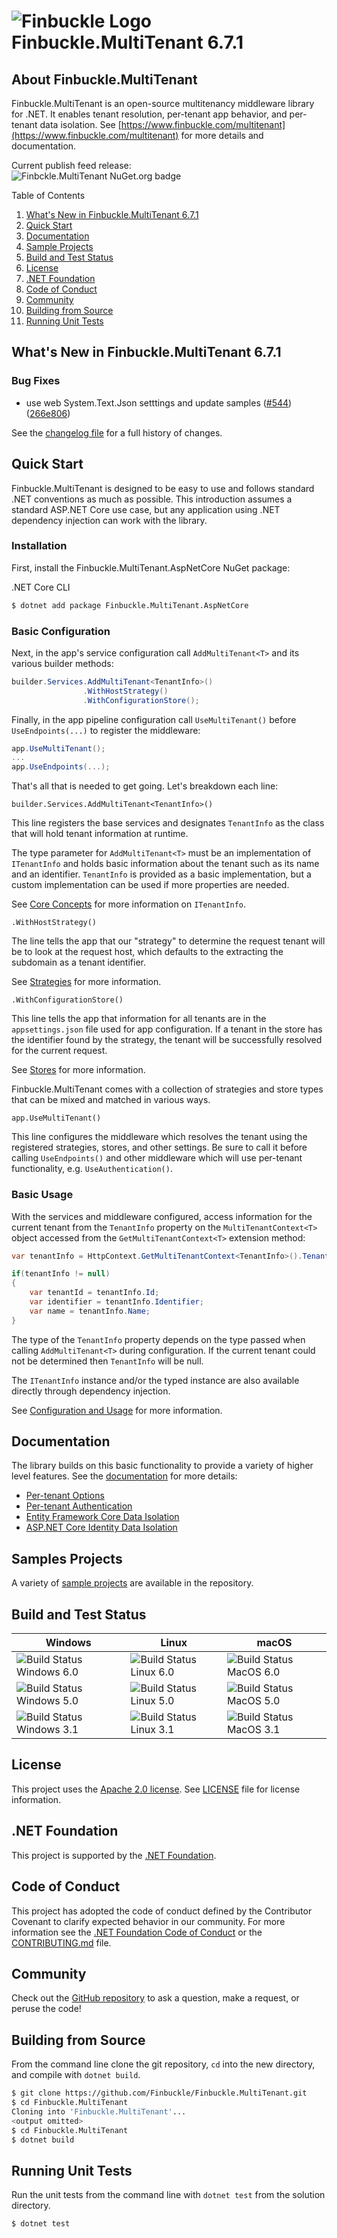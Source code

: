 # ![Finbuckle Logo](https://www.finbuckle.com/images/finbuckle-32x32-gh.png) Finbuckle.MultiTenant <span class="_version">6.7.1</span>

## About Finbuckle.MultiTenant

Finbuckle.MultiTenant is an open-source multitenancy middleware library for .NET. It enables tenant resolution,
per-tenant app behavior, and per-tenant data isolation.
See [https://www.finbuckle.com/multitenant](https://www.finbuckle.com/multitenant) for more details and documentation.

Current publish feed release:  
![Finbckle.MultiTenant NuGet.org badge](https://buildstats.info/nuget/finbuckle.multitenant)

Table of Contents

1. [What's New in Finbuckle.MultiTenant <span class="_version">6.7.1</span>](#whats-new)
2. [Quick Start](#quick-start)
3. [Documentation](#documentation)
4. [Sample Projects](#samples)
5. [Build and Test Status](#build-and-test-status)
6. [License](#license)
7. [.NET Foundation](#net-foundation)
8. [Code of Conduct](#code-of-conduct)
9. [Community](#community)
10. [Building from Source](#building-from-source)
11. [Running Unit Tests](#running-unit-tests)

## <a name="whats-new"></a> What's New in Finbuckle.MultiTenant <span class="_version">6.7.1</span>

<!--_release-notes-->


### Bug Fixes

* use web System.Text.Json setttings and update samples ([#544](https://github.com/Finbuckle/Finbuckle.MultiTenant/issues/544)) ([266e806](https://github.com/Finbuckle/Finbuckle.MultiTenant/commit/266e806964af9b70daa7d1ed93b6b5a96c50ae5d))
<!--_release-notes-->

See the [changelog file](CHANGELOG.md) for a full history of changes.

## Quick Start

Finbuckle.MultiTenant is designed to be easy to use and follows standard .NET conventions as much as possible. This
introduction assumes a standard ASP.NET Core use case, but any application using .NET dependency injection can work with
the library.

### Installation

First, install the Finbuckle.MultiTenant.AspNetCore NuGet package:

.NET Core CLI

```bash
$ dotnet add package Finbuckle.MultiTenant.AspNetCore
```

### Basic Configuration

Next, in the app's service configuration call `AddMultiTenant<T>` and its various builder methods:

```cs
builder.Services.AddMultiTenant<TenantInfo>()
                .WithHostStrategy()
                .WithConfigurationStore();
```

Finally, in the app pipeline configuration call `UseMultiTenant()` before `UseEndpoints(...)` to register the
middleware:

```cs
app.UseMultiTenant();
...
app.UseEndpoints(...);
```

That's all that is needed to get going. Let's breakdown each line:

`builder.Services.AddMultiTenant<TenantInfo>()`

This line registers the base services and designates `TenantInfo` as the class that will hold tenant information at
runtime.

The type parameter for `AddMultiTenant<T>` must be an implementation of `ITenantInfo` and holds basic information about
the tenant such as its name and an identifier. `TenantInfo` is provided as a basic implementation, but a custom
implementation can be used if more properties are needed.

See [Core Concepts](https://www.finbuckle.com/MultiTenant/Docs/CoreConcepts) for more information on `ITenantInfo`.

`.WithHostStrategy()`

The line tells the app that our "strategy" to determine the request tenant will be to look at the request host, which
defaults to the extracting the subdomain as a tenant identifier.

See [Strategies](https://www.finbuckle.com/MultiTenant/Docs/Strategies) for more information.

`.WithConfigurationStore()`

This line tells the app that information for all tenants are in the `appsettings.json` file used for app configuration.
If a tenant in the store has the identifier found by the strategy, the tenant will be successfully resolved for the
current request.

See [Stores](https://www.finbuckle.com/MultiTenant/Docs/Stores) for more information.

Finbuckle.MultiTenant comes with a collection of strategies and store types that can be mixed and matched in various
ways.

`app.UseMultiTenant()`

This line configures the middleware which resolves the tenant using the registered strategies, stores, and other
settings. Be sure to call it before calling `UseEndpoints()` and other middleware which will use per-tenant
functionality, e.g. `UseAuthentication()`.

### Basic Usage

With the services and middleware configured, access information for the current tenant from the `TenantInfo` property on
the `MultiTenantContext<T>` object accessed from the `GetMultiTenantContext<T>` extension method:

```cs
var tenantInfo = HttpContext.GetMultiTenantContext<TenantInfo>().TenantInfo;

if(tenantInfo != null)
{
    var tenantId = tenantInfo.Id;
    var identifier = tenantInfo.Identifier;
    var name = tenantInfo.Name;
}
```

The type of the `TenantInfo` property depends on the type passed when calling `AddMultiTenant<T>` during configuration.
If the current tenant could not be determined then `TenantInfo` will be null.

The `ITenantInfo` instance and/or the typed instance are also available directly through dependency injection.

See [Configuration and Usage](https://www.finbuckle.com/MultiTenant/Docs/ConfigurationAndUsage) for more information.

## Documentation

The library builds on this basic functionality to provide a variety of higher level features. See the [documentation](https://www.finbuckle.com/multitenant/docs) for
more details:

* [Per-tenant Options](https://www.finbuckle.com/MultiTenant/Docs/Options)
* [Per-tenant Authentication](https://www.finbuckle.com/MultiTenant/Docs/Authentication)
* [Entity Framework Core Data Isolation](https://www.finbuckle.com/MultiTenant/Docs/EFCore)
* [ASP.NET Core Identity Data Isolation](https://www.finbuckle.com/MultiTenant/Docs/Identity)

## Samples Projects

A variety of [sample projects](https://github.com/Finbuckle/Finbuckle.MultiTenant/tree/main/samples) are available in the repository.

## Build and Test Status

| Windows                                                                                                                     | Linux                                                                                                                   | macOS                                                                                                                     |
|-----------------------------------------------------------------------------------------------------------------------------|-------------------------------------------------------------------------------------------------------------------------|---------------------------------------------------------------------------------------------------------------------------|
| ![Build Status Windows 6.0](https://github.com/Finbuckle/Finbuckle.MultiTenant/actions/workflows/windows-6.0.yml/badge.svg) | ![Build Status Linux 6.0](https://github.com/Finbuckle/Finbuckle.MultiTenant/actions/workflows/linux-6.0.yml/badge.svg) | ![Build Status MacOS 6.0](https://github.com/Finbuckle/Finbuckle.MultiTenant/actions/workflows/macos-6.0.yml/badge.svg)   |
| ![Build Status Windows 5.0](https://github.com/Finbuckle/Finbuckle.MultiTenant/actions/workflows/windows-5.0.yml/badge.svg) | ![Build Status Linux 5.0](https://github.com/Finbuckle/Finbuckle.MultiTenant/actions/workflows/linux-5.0.yml/badge.svg) | ![Build Status MacOS 5.0](https://github.com/Finbuckle/Finbuckle.MultiTenant/actions/workflows/macos-5.0.yml/badge.svg)   |
| ![Build Status Windows 3.1](https://github.com/Finbuckle/Finbuckle.MultiTenant/actions/workflows/windows-3.1.yml/badge.svg) | ![Build Status Linux 3.1](https://github.com/Finbuckle/Finbuckle.MultiTenant/actions/workflows/linux-3.1.yml/badge.svg) | ![Build Status MacOS 3.1](https://github.com/Finbuckle/Finbuckle.MultiTenant/actions/workflows/macos-3.1.yml/badge.svg?)  |

## License

This project uses the [Apache 2.0 license](https://www.apache.org/licenses/LICENSE-2.0). See [LICENSE](LICENSE) file for
license information.

## .NET Foundation

This project is supported by the [.NET Foundation](https://dotnetfoundation.org).

## Code of Conduct

This project has adopted the code of conduct defined by the Contributor Covenant to clarify expected behavior in our
community. For more information see the [.NET Foundation Code of Conduct](https://dotnetfoundation.org/code-of-conduct)
or the [CONTRIBUTING.md](CONTRIBUTING.md) file.

## Community

Check out the [GitHub repository](https://github.com/Finbuckle/Finbuckle.MultiTenant) to ask a question, make a request,
or peruse the code!

## Building from Source

From the command line clone the git repository, `cd` into the new directory, and compile with `dotnet build`.

```bash
$ git clone https://github.com/Finbuckle/Finbuckle.MultiTenant.git
$ cd Finbuckle.MultiTenant
Cloning into 'Finbuckle.MultiTenant'...
<output omitted>
$ cd Finbuckle.MultiTenant
$ dotnet build
```

## Running Unit Tests

Run the unit tests from the command line with `dotnet test` from the solution directory.

```bash
$ dotnet test
```